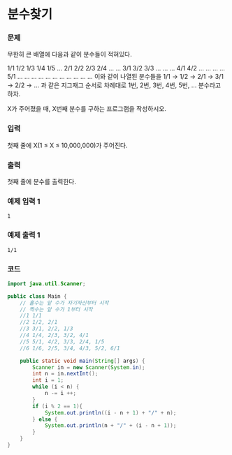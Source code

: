 # 분수찾기

### 문제
무한히 큰 배열에 다음과 같이 분수들이 적혀있다.

1/1	1/2	1/3	1/4	1/5	…
2/1	2/2	2/3	2/4	…	…
3/1	3/2	3/3	…	…	…
4/1	4/2	…	…	…	…
5/1	…	…	…	…	…
…	…	…	…	…	…
이와 같이 나열된 분수들을 1/1 → 1/2 → 2/1 → 3/1 → 2/2 → … 과 같은 지그재그 순서로 차례대로 1번, 2번, 3번, 4번, 5번, … 분수라고 하자.

X가 주어졌을 때, X번째 분수를 구하는 프로그램을 작성하시오.

### 입력
첫째 줄에 X(1 ≤ X ≤ 10,000,000)가 주어진다.

### 출력
첫째 줄에 분수를 출력한다.

### 예제 입력 1  
```
1
```

### 예제 출력 1  
```
1/1
```

### 코드
```java
import java.util.Scanner;

public class Main {
    // 홀수는 앞 수가 자기자신부터 시작
    // 짝수는 앞 수가 1부터 시작
    //1 1/1
    //2 1/2, 2/1
    //3 3/1, 2/2, 1/3
    //4 1/4, 2/3, 3/2, 4/1
    //5 5/1, 4/2, 3/3, 2/4, 1/5
    //6 1/6, 2/5, 3/4, 4/3, 5/2, 6/1

    public static void main(String[] args) {
        Scanner in = new Scanner(System.in);
        int n = in.nextInt();
        int i = 1;
        while (i < n) {
            n -= i ++;
        }
        if (i % 2 == 1){
            System.out.println((i - n + 1) + "/" + n);
        } else {
            System.out.println(n + "/" + (i - n + 1));
        }
    }
}
```
